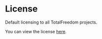License
=======

Default licensing to all TotalFreedom projects.

You can view the license [here](https://github.com/TotalFreedom/License/blob/master/LICENSE.md).
